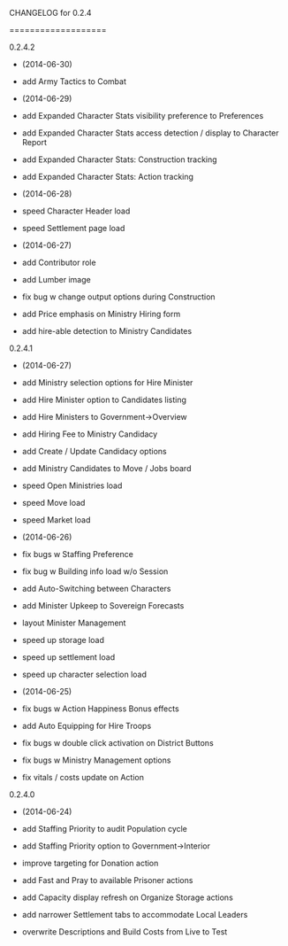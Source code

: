 CHANGELOG for 0.2.4

===================

0.2.4.2

* (2014-06-30)

 * add Army Tactics to Combat

* (2014-06-29)

 * add Expanded Character Stats visibility preference to Preferences
 * add Expanded Character Stats access detection / display to Character Report
 * add Expanded Character Stats: Construction tracking
 * add Expanded Character Stats: Action tracking

* (2014-06-28)

 * speed Character Header load
 * speed Settlement page load

* (2014-06-27)

 * add Contributor role
 * add Lumber image
 * fix bug w change output options during Construction
 * add Price emphasis on Ministry Hiring form
 * add hire-able detection to Ministry Candidates

0.2.4.1

* (2014-06-27)

 * add Ministry selection options for Hire Minister
 * add Hire Minister option to Candidates listing
 * add Hire Ministers to Government->Overview
 * add Hiring Fee to Ministry Candidacy
 * add Create / Update Candidacy options
 * add Ministry Candidates to Move / Jobs board
 * speed Open Ministries load
 * speed Move load
 * speed Market load

* (2014-06-26)

 * fix bugs w Staffing Preference
 * fix bug w Building info load w/o Session
 * add Auto-Switching between Characters
 * add Minister Upkeep to Sovereign Forecasts
 * layout Minister Management
 * speed up storage load
 * speed up settlement load
 * speed up character selection load

* (2014-06-25)

 * fix bugs w Action Happiness Bonus effects
 * add Auto Equipping for Hire Troops
 * fix bugs w double click activation on District Buttons
 * fix bugs w Ministry Management options
 * fix vitals / costs update on Action

0.2.4.0

* (2014-06-24)

 * add Staffing Priority to audit Population cycle
 * add Staffing Priority option to Government->Interior
 * improve targeting for Donation action
 * add Fast and Pray to available Prisoner actions
 * add Capacity display refresh on Organize Storage actions
 * add narrower Settlement tabs to accommodate Local Leaders
 * overwrite Descriptions and Build Costs from Live to Test